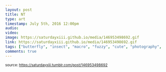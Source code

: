 ```yaml
---
layout: post
title: NT
type: art
timestamp: July 5th, 2016 12:00pm
audio: 
video: 
image: https://saturdayxiii.github.io/media/146953498692.gif
link: https://saturdayxiii.github.io/media/146953498692.gif
tags: ["butterfly", "insect", "macro", "fuzzy", "cute", "photography", "art"]
comments: true
---
```

  
<small>source: https://saturdayxiii.tumblr.com/post/146953498692</small>
